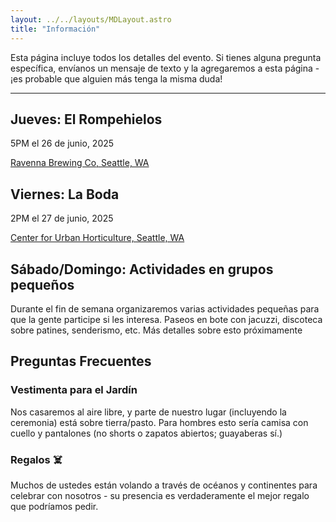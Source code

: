 ```yaml
---
layout: ../../layouts/MDLayout.astro
title: "Información"
---
```

Esta página incluye todos los detalles del evento. Si tienes alguna pregunta específica, envíanos un mensaje de texto y la agregaremos a esta página - ¡es probable que alguien más tenga la misma duda!

---


## Jueves: El Rompehielos
5PM el 26 de junio, 2025

[Ravenna Brewing Co, Seattle, WA](https://www.google.com/maps/place/Ravenna+Brewing+Co/@47.66835,-122.3018081,754m/data=!3m2!1e3!4b1!4m6!3m5!1s0x5490147d89cbde09:0xb05b7c95104313ec!8m2!3d47.66835!4d-122.2992332!16s%2Fg%2F11c3w5vjj0?entry=ttu&g_ep=EgoyMDI0MTIxMS4wIKXMDSoASAFQAw%3D%3D)

## Viernes: La Boda
2PM el 27 de junio, 2025

[Center for Urban Horticulture, Seattle, WA](https://www.google.com/maps/place/Center+for+Urban+Horticulture/@47.6575198,-122.2900401,754m/data=!3m2!1e3!4b1!4m6!3m5!1s0x5490149a62e1bc07:0x9567ff7fd758298a!8m2!3d47.6575198!4d-122.2900401!16s%2Fg%2F1tf35ng4?entry=tts&g_ep=EgoyMDI0MTIxMS4wIPu8ASoASAFQAw%3D%3D)

## Sábado/Domingo: Actividades en grupos pequeños
Durante el fin de semana organizaremos varias actividades pequeñas para que la gente participe si les interesa.
Paseos en bote con jacuzzi, discoteca sobre patines, senderismo, etc. Más detalles sobre esto próximamente

## Preguntas Frecuentes


### Vestimenta para el Jardín
Nos casaremos al aire libre, y parte de nuestro lugar (incluyendo la ceremonia) está sobre tierra/pasto. Para hombres esto sería camisa con cuello y pantalones (no shorts o zapatos abiertos; guayaberas sí.)

### Regalos ☠️
Muchos de ustedes están volando a través de océanos y continentes para celebrar con nosotros - su presencia es verdaderamente el mejor regalo que podríamos pedir.
